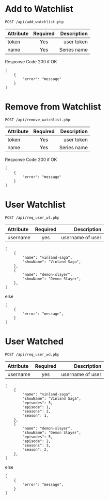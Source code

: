 # Add to Watchlist

```
POST /api/add_watchlist.php

```

| Attribute | Required | Description |
|:----------|:--------:|------------:|
| token     |   Yes    |  user token |
| name      |   Yes    | Series name |

Response Code 200 if OK
```
[
    {
        "error": "message"
    }
]

```
# Remove from Watchlist

```
POST /api/remove_watchlist.php

```

| Attribute | Required | Description |
|:----------|:--------:|------------:|
| token     |   Yes    |  user token |
| name      |   Yes    | Series name |

Response Code 200 if OK
```
[
    {
        "error": "message"
    }
]

```
# User Watchlist

```
POST /api/req_user_wl.php

```

| Attribute | Required |      Description |
|:----------|:--------:|-----------------:|
| username  |   yes    | username of user |

```
[
    {
        "name": "vinland-saga",
        "showName": "Vinland Saga",
    },    
    {
        "name": "demon-slayer",
        "showName": "Demon Slayer",
    },
]

```

else

```
[
    {
        "error": "message",
    }
]
```
# User Watched

```
POST /api/req_user_wd.php

```

| Attribute | Required |      Description |
|:----------|:--------:|-----------------:|
| username  |   yes    | username of user |

```
[
    {
        "name": "vinland-saga",
        "showName": "Vinland Saga",
        "episodes": 3,
        "episode": 1,
        "seasons": 2,
        "season": 1,
    },    
    {
        "name": "demon-slayer",
        "showName": "Demon Slayer",
        "episodes": 5,
        "episode": 2,
        "seasons": 3,
        "season": 2,
    },
]

```

else

```
[
    {
        "error": "message",
    }
]
```